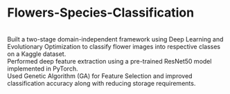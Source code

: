 # Flowers-Species-Classification
<br />
Built a two-stage domain-independent framework using Deep Learning and Evolutionary Optimization to classify flower
images into respective classes on a Kaggle dataset.<br />
Performed deep feature extraction using a pre-trained ResNet50 model implemented in PyTorch.<br />
Used Genetic Algorithm (GA) for Feature Selection and improved classification accuracy along with reducing storage
requirements.
